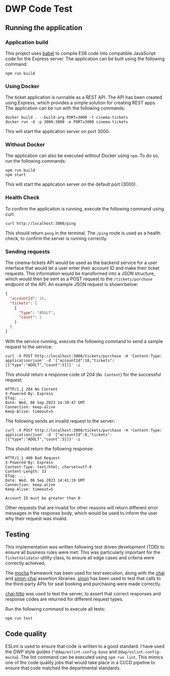 # DWP Code Test
## Running the application
### Application build

This project uses [babel](https://babeljs.io/) to compile ES6 code into compatible JavaScript code for the Express server.
The application can be built using the following command:

`npm run build`

### Using Docker

The ticket application is runnable as a REST API. The API has been created using Express, which provides a simple solution for creating REST apps.
The application can be run with the following commands:

```shell
docker build . --build-arg PORT=3000 -t cinema-tickets
docker run -d -p 3000:3000 -e PORT=3000 cinema-tickets
```

This will start the application server on port 3000.

### Without Docker

The application can also be executed without Docker using `npm`. To do so, run the following commands:

```shell
npm run build
npm start
```

This will start the application server on the default port (3000).

### Health Check

To confirm the application is running, execute the following command using curl:

```shell
curl http://localhost:3000/ping
```

This should return `pong` in the terminal. The `/ping` route is used as a health check, to confirm the server is running correctly.

### Sending requests

The cinema-tickets API would be used as the backend service for a user interface that would let a user enter their account ID and make their ticket requests.
This information would be transformed into a JSON structure, which would then be sent as a POST request to the `/tickets/purchase` endpoint of the API.
An example JSON request is shown below:

```json
{
  "accountId": 10,
  "tickets": [
    {
      "type": "ADULT",
      "count": 2
    }
  ]
}
```

With the service running, execute the following command to send a sample request to the service:

```shell
curl -X POST http://localhost:3000/tickets/purchase -H 'Content-Type: application/json' -d '{"accountId":10,"tickets":[{"type":"ADULT","count":5}]}' -i
```

This should return a response code of 204 (`No Content`) for the successful request:

```
HTTP/1.1 204 No Content
X-Powered-By: Express
ETag: ...
Date: Wed, 06 Sep 2023 14:39:47 GMT
Connection: keep-alive
Keep-Alive: timeout=5
```

The following sends an invalid request to the server:

```shell
curl -X POST http://localhost:3000/tickets/purchase -H 'Content-Type: application/json' -d '{"accountId":0,"tickets":[{"type":"ADULT","count":5}]}' -i
```

This should return the following response:

```
HTTP/1.1 400 Bad Request
X-Powered-By: Express
Content-Type: text/html; charset=utf-8
Content-Length: 33
ETag: ...
Date: Wed, 06 Sep 2023 14:41:19 GMT
Connection: keep-alive
Keep-Alive: timeout=5

Account ID must be greater than 0
```

Other requests that are invalid for other reasons will return different error messages in the response body, which would be used to inform the user why their request was invalid.

## Testing

This implementation was written following test driven development (TDD) to ensure all business rules were met.
This was particularly important for the `TicketValidator` utility class, to ensure all edge cases and criteria were correctly achieved.

The [mocha][mocha] framework has been used for test execution, along with the [chai][chai] and [sinon-chai][sinon-chai] assertion libraries.
[sinon][sinon] has been used to test that calls to the third-party APIs for seat booking and purchasing were made correctly.

[chai-http][chai-http] was used to test the server, to assert that correct responses and response codes are returned for different request types.

Run the following command to execute all tests:

`npm run test`

[mocha]: https://mochajs.org/
[chai]: https://www.chaijs.com/
[sinon-chai]: https://www.chaijs.com/plugins/sinon-chai/
[sinon]: https://sinonjs.org/
[chai-http]: https://www.chaijs.com/plugins/chai-http/

## Code quality

ESLint is used to ensure that code is written to a good standard. I have used the DWP style guides (`"@dwp/eslint-config-base` and `@dwp/eslint-config-mocha`).
The lint command can be executed using `npm run lint`. This mimics one of the code quality jobs that would take place in a CI/CD pipeline to ensure that
code matched the departmental standards.
